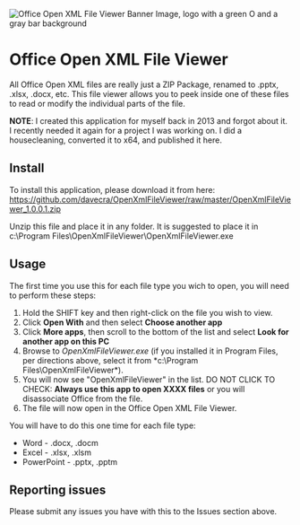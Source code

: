 ![Office Open XML File Viewer Banner Image, logo with a green O and a gray bar background](https://davecra.files.wordpress.com/2020/08/officexmlfileviewer_banner.png)
# Office Open XML File Viewer
All Office Open XML files are really just a ZIP Package, renamed to .pptx, .xlsx, .docx, etc. This file viewer allows you to peek inside one of these files to read or modify the individual parts of the file.

**NOTE**: I created this application for myself back in 2013 and forgot about it. I recently needed it again for a project I was working on. I did a housecleaning, converted it to x64, and published it here.

## Install
To install this application, please download it from here:
https://github.com/davecra/OpenXmlFileViewer/raw/master/OpenXmlFileViewer_1.0.0.1.zip

Unzip this file and place it in any folder. It is suggested to place it in c:\Program Files\OpenXmlFileViewer\OpenXmlFileViewer.exe

## Usage
The first time you use this for each file type you wich to open, you will need to perform these steps:

1) Hold the SHIFT key and then right-click on the file you wish to view.
2) Click **Open With** and then select **Choose another app**
3) Click **More apps**, then scroll to the bottom of the list and select **Look for another app on this PC**
4) Browse to *OpenXmlFileViewer.exe* (if you installed it in Program Files, per directions above, select it from *c:\Program Files\OpenXmlFileViewer\*).
5) You will now see "OpenXmlFileViewer" in the list. DO NOT CLICK TO CHECK: **Always use this app to open XXXX files** or you will disassociate Office from the file.
6) The file will now open in the Office Open XML File Viewer.

You will have to do this one time for each file type:
* Word - .docx, .docm
* Excel - .xlsx, .xlsm
* PowerPoint - .pptx, .pptm

## Reporting issues
Please submit any issues you have with this to the Issues section above.
